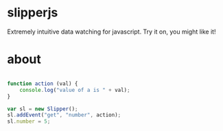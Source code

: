 slipperjs
=========

Extremely intuitive data watching for javascript.  Try it on, you might like it!


about
=====

```javascript

function action (val) {
	console.log("value of a is " + val);
}

var sl = new Slipper();
sl.addEvent("get", "number", action);
sl.number = 5;

```

